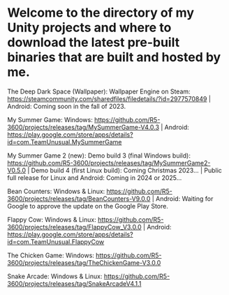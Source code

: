 # Welcome to the directory of my Unity projects and where to download the latest pre-built binaries that are built and hosted by me.

The Deep Dark Space (Wallpaper): Wallpaper Engine on Steam: https://steamcommunity.com/sharedfiles/filedetails/?id=2977570849    |    Android: Coming soon in the fall of 2023.

My Summer Game: Windows: https://github.com/R5-3600/projects/releases/tag/MySummerGame-V4.0.3    |    Android: https://play.google.com/store/apps/details?id=com.TeamUnusual.MySummerGame

My Summer Game 2 (new): Demo build 3 (final Windows build): https://github.com/R5-3600/projects/releases/tag/MySummerGame2-V0.5.0    |    Demo build 4 (first Linux build): Coming Christmas 2023...    |    Public full release for Linux and Android: Coming in 2024 or 2025...

Bean Counters: Windows & Linux: https://github.com/R5-3600/projects/releases/tag/BeanCounters-V9.0.0    |    Android: Waiting for Google to approve the update on the Google Play Store.

Flappy Cow: Windows & Linux: https://github.com/R5-3600/projects/releases/tag/FlappyCow_V3.0.0    |    Android: https://play.google.com/store/apps/details?id=com.TeamUnusual.FlappyCow

The Chicken Game: Windows: https://github.com/R5-3600/projects/releases/tag/TheChickenGame-V3.0.0

Snake Arcade: Windows & Linux: https://github.com/R5-3600/projects/releases/tag/SnakeArcadeV4.1.1
